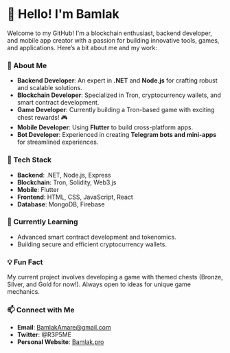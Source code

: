 # 👋 Hello! I'm Bamlak

Welcome to my GitHub! I'm a blockchain enthusiast, backend developer, and mobile app creator with a passion for building innovative tools, games, and applications. Here’s a bit about me and my work:

### 🚀 About Me
- **Backend Developer**: An expert in **.NET** and **Node.js** for crafting robust and scalable solutions.
- **Blockchain Developer**: Specialized in Tron, cryptocurrency wallets, and smart contract development.
- **Game Developer**: Currently building a Tron-based game with exciting chest rewards! 🎮
- **Mobile Developer**: Using **Flutter** to build cross-platform apps.
- **Bot Developer**: Experienced in creating **Telegram bots and mini-apps** for streamlined experiences.

### 🔧 Tech Stack
- **Backend**: .NET, Node.js, Express
- **Blockchain**: Tron, Solidity, Web3.js
- **Mobile**: Flutter
- **Frontend**: HTML, CSS, JavaScript, React
- **Database**: MongoDB, Firebase

### 🌱 Currently Learning
- Advanced smart contract development and tokenomics.
- Building secure and efficient cryptocurrency wallets.

### 💡 Fun Fact
My current project involves developing a game with themed chests (Bronze, Silver, and Gold for now!). Always open to ideas for unique game mechanics.

### 📫 Connect with Me
- **Email**: BamlakAmare@gmail.com
- **Twitter**: @R3P5ME
- **Personal Website**: [Bamlak.pro](https://Bamlak.pro)
